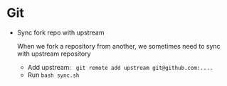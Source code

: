 # Git
- Sync fork repo with upstream
  
  When we fork a repository from another, we sometimes need to sync with upstream repository
  - Add upstream:
  ``` git remote add upstream git@github.com:....```
  - Run `bash sync.sh`
